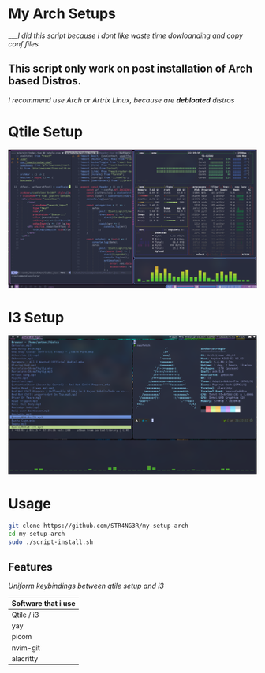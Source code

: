 # My Arch Setups
____I did this script because i dont like waste time dowloanding and copy conf files_

## This script only work on post installation of Arch based Distros.

_I recommend use Arch or Artrix Linux, because are **debloated** distros_

# Qtile Setup
![Qtile](/img/qtile.png)

# I3 Setup
![i3](/img/i3.png)

# Usage
```bash
git clone https://github.com/STR4NG3R/my-setup-arch
cd my-setup-arch
sudo ./script-install.sh
```

## Features
_Uniform keybindings between qtile setup and i3_

| Software that i use |
| ------------------- |
| Qtile / i3          |
| yay                 |
| picom               |
| nvim-git            |
| alacritty           |

